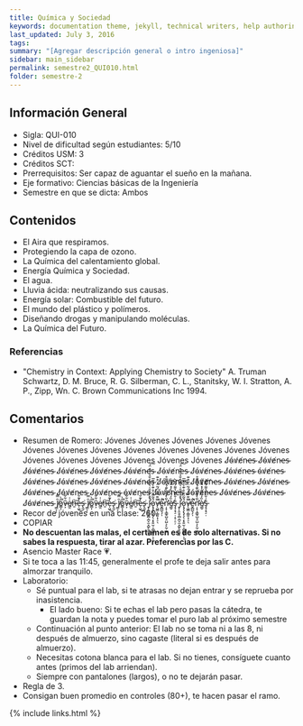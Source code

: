 ```yaml
---
title: Química y Sociedad
keywords: documentation theme, jekyll, technical writers, help authoring tools, hat replacements
last_updated: July 3, 2016
tags:
summary: "[Agregar descripción general o intro ingeniosa]"
sidebar: main_sidebar
permalink: semestre2_QUI010.html
folder: semestre-2
---
```


## Información General 

* Sigla: QUI-010
* Nivel de dificultad según estudiantes: 5/10
* Créditos USM: 3
* Créditos SCT: 
* Prerrequisitos: Ser capaz de aguantar el sueño en la mañana.
* Eje formativo: Ciencias básicas de la Ingeniería 
* Semestre en que se dicta: Ambos

## Contenidos

* El Aira que respiramos.
* Protegiendo la capa de ozono.
* La Química del calentamiento global.
* Energía Química y Sociedad.
* El agua.
* Lluvia ácida: neutralizando sus causas.
* Energía solar: Combustible del futuro.
* El mundo del plástico y polímeros.
* Diseñando drogas y manipulando moléculas.
* La Química del Futuro.

### Referencias

* "Chemistry in Context: Applying Chemistry to Society" A. Truman Schwartz, D. M. Bruce, R. G. Silberman, C. L., Stanitsky, W. I. Stratton, A. P., Zipp, Wn. C. Brown Communications Inc 1994.

## Comentarios 

* Resumen de Romero: Jóvenes Jóvenes Jóvenes Jóvenes Jóvenes Jóvenes Jóvenes Jóvenes Jóvenes Jóvenes Jóvenes Jóvenes Jóvenes Jóvenes Jóvenes Jóvenes Jóvenes Jóvenes Jóvenes J̸ó̴v̸e̸n̵e̶s̴  J̸ó̴v̸e̸n̵e̶s̴ J̸ó̴v̸e̸n̵e̶s̴  J̸ó̴v̸e̸n̵e̶s̴  J̸ó̴v̸e̸n̵e̶s̴ J̸ó̴v̸e̸n̵e̶s̴ J̸ó̴v̸e̸n̵e̶s̴ J̸ó̴v̸e̸n̵e̶s̴ J̸ó̴v̸e̸n̵e̶s̴  ó̴v̸e̸n̵e̶s̴  J̸ó̴v̸e̸n̵e̶s̴ J̸ó̴v̸e̸n̵e̶s̴ J̸ó̴v̸e̸n̵e̶s̴ J̸ó̴v̸e̸n̵e̶s̴ J̸ó̴v̸e̸n̵e̶s̴  J̸ó̴v̸e̸n̵e̶s̴  J̸ó̴v̸e̸n̵e̶s̴ J̸ó̴v̸e̸n̵e̶s̴ J̸ó̴v̸e̸n̵e̶s̴ J̸ó̴v̸e̸n̵e̶s̴ J̸ó̴v̸e̸n̵e̶s̴  ó̴v̸e̸n̵e̶s̴  J̸ó̴v̸e̸n̵e̶s̴ J̸ó̴v̸e̸n̵e̶s̴ J̸ó̴v̸e̸n̵e̶s̴ J̸ó̴v̸e̸n̵e̶s̴ J̸ó̴v̸e̸n̵e̶s̴ J̸̳͕̑̿ͅó̷̳͎̄̀̚ṽ̶͕͋̋e̸̲̯͗̍ṉ̶͝e̵̩͖̓͊̆͜s̵̢̼͘ J̸̳͕̑̿ͅó̷̳͎̄̀̚ṽ̶͕͋̋e̸̲̯͗̍ṉ̶͝e̵̩͖̓͊̆͜s̵̢̼͘ J̸̳͕̑̿ͅó̷̳͎̄̀̚ṽ̶͕͋̋e̸̲̯͗̍ṉ̶͝e̵̩͖̓͊̆͜s̵̢̼͘ J̷̢̨̛͈̯͎̻̣̪̝̫͙̺̙̬̤̼͔͗͒̓͒̎͑̔̅̍̓̐̾͑̈̽̈́̚͠ǫ̷̡̧̢̡̧̖͔̟͍̫̹̩̻͖̥̟́̌̃̏̀͒̇͊̍͗̍̄̅ͅͅv̶̨͖̳̦͇͈̩͎̠̖̅̅͊̿͐̈́͂̈͑̈͒͊̕̚e̷̬̻̺͉̗̩͋̚̚ņ̷̛̝̹̘̳̥̺̥̤̺͕̙̰̣̣͇̀̃̀̽̋̑̀͊́̽̓͌̊͘͘è̸͚̮̏̒̈́̎̓̽̎̉͋ŝ̵̡̘̝̘̠̣͔̠̦̠̦͑̆̾̌̔͌́͂̌͝ J̷̢̨̛͈̯͎̻̣̪̝̫͙̺̙̬̤̼͔͗͒̓͒̎͑̔̅̍̓̐̾͑̈̽̈́̚͠ǫ̷̡̧̢̡̧̖͔̟͍̫̹̩̻͖̥̟́̌̃̏̀͒̇͊̍͗̍̄̅ͅͅv̶̨͖̳̦͇͈̩͎̠̖̅̅͊̿͐̈́͂̈͑̈͒͊̕̚e̷̬̻̺͉̗̩͋̚̚ņ̷̛̝̹̘̳̥̺̥̤̺͕̙̰̣̣͇̀̃̀̽̋̑̀͊́̽̓͌̊͘͘è̸͚̮̏̒̈́̎̓̽̎̉͋ŝ̵̡̘̝̘̠̣͑̆̾̌̔͌́͂̌͝
* Recor de jóvenes en una clase: 260.
* COPIAR
* **No descuentan las malas, el certamen es de solo alternativas. Si no sabes la respuesta, tirar al azar. Preferencias por las C.**
* Asencio Master Race :heartpulse:.
* Si te toca a las 11:45, generalmente el profe te deja salir antes para almorzar tranquilo.
* Laboratorio:
    + Sé puntual para el lab, si te atrasas no dejan entrar y se reprueba por inasistencia.
        * El lado bueno: Si te echas el lab pero pasas la cátedra, te guardan la nota y puedes tomar el puro lab al próximo semestre
    + Continuación al punto anterior: El lab no se toma ni a las 8, ni después de almuerzo, sino cagaste (literal si es después de almuerzo).
    + Necesitas cotona blanca para el lab. Si no tienes, consíguete cuanto antes (primos del lab arriendan).
    + Siempre con pantalones (largos), o no te dejarán pasar.
* Regla de 3.
* Consigan buen promedio en controles (80+), te hacen pasar el ramo.

{% include links.html %}
